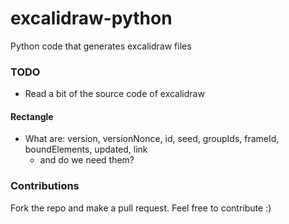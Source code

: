 # excalidraw-python
Python code that generates excalidraw files

### TODO
* Read a bit of the source code of excalidraw
#### Rectangle
* What are: version, versionNonce, id, seed, groupIds, frameId, boundElements, updated, link 
  * and do we need them?

### Contributions
Fork the repo and make a pull request. Feel free to contribute :)
